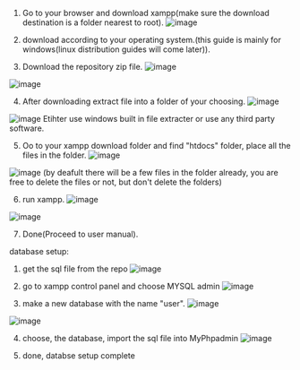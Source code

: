 1. Go to your browser and download xampp(make sure the download destination is a folder nearest to root).
![image](https://github.com/BBBIJI/Weeky_Planner/assets/79928119/94993d86-a7eb-4f21-8738-855857520e72)

2. download according to your operating system.(this guide is mainly for windows(linux distribution guides will come later)).

3. Download the repository zip file.
![image](https://github.com/BBBIJI/Weeky_Planner/assets/79928119/11db33cd-7319-42dc-8eac-c49449caaa74)

![image](https://github.com/BBBIJI/Weeky_Planner/assets/79928119/36a97fd0-a6f9-4f7b-a251-f97ae4ab896a)

4. After downloading extract file into a folder of your choosing.
![image](https://github.com/BBBIJI/Weeky_Planner/assets/79928119/758a1773-d9c3-4245-b5fb-7b7d36b1e70d)

![image](https://github.com/BBBIJI/Weeky_Planner/assets/79928119/99657b88-9252-4500-a26c-614e441f08ad)
Etihter use windows built in file extracter or use any third party software.

5. Oo to your xampp download folder and find "htdocs" folder, place all the files in the folder.
![image](https://github.com/BBBIJI/Weeky_Planner/assets/79928119/e079f84b-d5c5-45dd-910d-fa75a9d470ad)

![image](https://github.com/BBBIJI/Weeky_Planner/assets/79928119/bc02bfb6-eb49-477a-aa83-ff20e8144c03)
(by deafult there will be a few files in the folder already, you are free to delete the files or not, but don't delete the folders)

6. run xampp.
![image](https://github.com/BBBIJI/Weeky_Planner/assets/79928119/2c6bea7c-1fd3-4931-8c5c-4398ac7556e3)

![image](https://github.com/BBBIJI/Weeky_Planner/assets/79928119/239705e3-f9f1-4dca-bea4-8d7f51d03bde)

7. Done(Proceed to user manual).

database setup:
1. get the sql file from the repo
![image](https://github.com/BBBIJI/Weeky_Planner/assets/79928119/daea6302-f5a4-40db-bcc0-09b22ac8a25f)

2. go to xampp control panel and choose MYSQL admin
![image](https://github.com/BBBIJI/Weeky_Planner/assets/79928119/38ab4bde-cb68-4b2c-9289-ef5d0e590b6c)

3. make a new database with the name "user".
![image](https://github.com/BBBIJI/Weeky_Planner/assets/79928119/2399e0fb-834a-4590-83db-0b28e67e6c77)

![image](https://github.com/BBBIJI/Weeky_Planner/assets/79928119/e3f5e8ef-6e43-492c-b62f-3f4c6d29c598)

4. choose, the database, import the sql file into MyPhpadmin
![image](https://github.com/BBBIJI/Weeky_Planner/assets/79928119/59b9f520-37ef-4e4b-9a98-eebd977fd0b0)

5. done, databse setup complete










